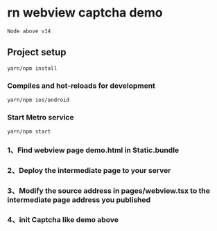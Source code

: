 # rn webview captcha demo
```
Node above v14
```
## Project setup
```
yarn/npm install
```

### Compiles and hot-reloads for development
```
yarn/npm ios/android
```

### Start Metro service
```
yarn/npm start
```

### 1、Find webview page demo.html in Static.bundle
### 2、Deploy the intermediate page to your server
### 3、Modify the source address in pages/webview.tsx to the intermediate page address you published 
### 4、init Captcha like demo above


